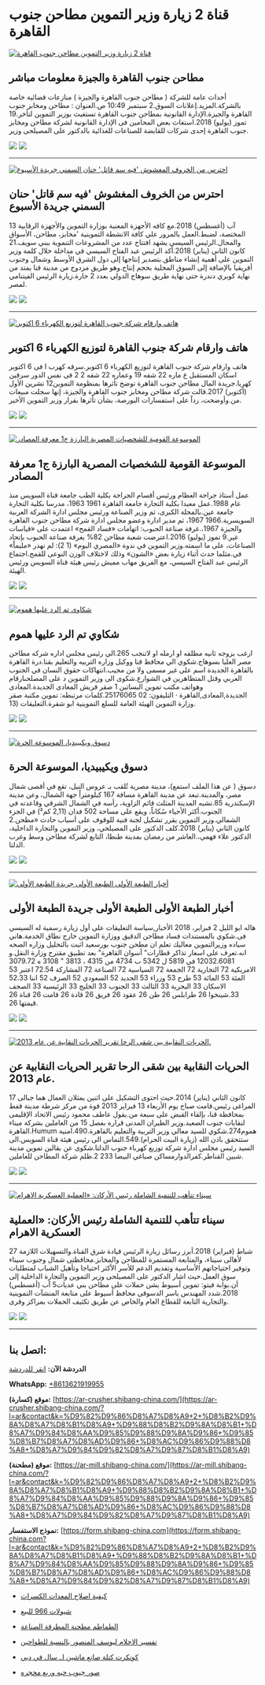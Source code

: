 # قناة 2 زيارة وزير التموين مطاحن جنوب القاهرة

<a href="https://swt.shibang-china.com/?l=ar&img&k=%D9%82%D9%86%D8%A7%D8%A9+2+%D8%B2%D9%8A%D8%A7%D8%B1%D8%A9+%D9%88%D8%B2%D9%8A%D8%B1+%D8%A7%D9%84%D8%AA%D9%85%D9%88%D9%8A%D9%86+%D9%85%D8%B7%D8%A7%D8%AD%D9%86+%D8%AC%D9%86%D9%88%D8%A8+%D8%A7%D9%84%D9%82%D8%A7%D9%87%D8%B1%D8%A9" target="_blank">![قناة 2 زيارة وزير التموين مطاحن جنوب القاهرة](http://static.shibang-china.com/all-800x300/814.jpg)</a>

## مطاحن جنوب القاهرة والجيزة معلومات مباشر
أحداث عامة للشركة ( مطاحن جنوب القاهرة والجيزة ) منازعات قضائية خاصة بالشركة.المزيد.إعلانات السوق.2 سبتمبر 10:49 ص.العنوان : مطاحن ومخابز جنوب القاهرة والجيزة.الإدارة القانونية بمطاحن جنوب القاهرة تستغيث بوزير التموين لتأخر.19 تموز (يوليو) 2018.استغاث بعض المحامين فى الإدارة القانونية لشركة مطاحن ومخابز جنوب القاهرة إحدى شركات للقابضة للصناعات للغذائية بالدكتور على المصيلحى وزير.


<a href="https://whatsapp.shibangsoft.com/WhatsApp.php" target="_blank" title="WhatsApp">![](http://static.shibang-china.com/icon/whatsapp.png)</a> <a href="https://swt.shibang-china.com/?l=ar&icon&k=%D9%82%D9%86%D8%A7%D8%A9+2+%D8%B2%D9%8A%D8%A7%D8%B1%D8%A9+%D9%88%D8%B2%D9%8A%D8%B1+%D8%A7%D9%84%D8%AA%D9%85%D9%88%D9%8A%D9%86+%D9%85%D8%B7%D8%A7%D8%AD%D9%86+%D8%AC%D9%86%D9%88%D8%A8+%D8%A7%D9%84%D9%82%D8%A7%D9%87%D8%B1%D8%A9" target="_blank">![](http://static.shibang-china.com/icon/chat-ar.png)</a>

---

<a href="https://swt.shibang-china.com/?l=ar&img&k=%D9%82%D9%86%D8%A7%D8%A9+2+%D8%B2%D9%8A%D8%A7%D8%B1%D8%A9+%D9%88%D8%B2%D9%8A%D8%B1+%D8%A7%D9%84%D8%AA%D9%85%D9%88%D9%8A%D9%86+%D9%85%D8%B7%D8%A7%D8%AD%D9%86+%D8%AC%D9%86%D9%88%D8%A8+%D8%A7%D9%84%D9%82%D8%A7%D9%87%D8%B1%D8%A9" target="_blank">![احترس من الخروف المغشوش &#39;فيه سم قاتل&#39; حنان السمني جريدة الأسبوع](http://static.shibang-china.com/all-800x300/1376.jpg)</a>

## احترس من الخروف المغشوش &#39;فيه سم قاتل&#39; حنان السمني جريدة الأسبوع
13 آب (أغسطس) 2018.مع كافه الأجهزة المعنية بوزارة التموين والأجهزة الرقابية المختصة، لضبط.العمل بالمرور علي كافة الانشطة التموينية &#39;مخابز، مطاحن، الأسواق والمحال.الرئيس السيسي يشهد افتتاح عدد من المشروعات التنموية ببني سويف.21 كانون الثاني (يناير) 2018.أكد الرئيس عبد الفتاح السيسي في مداخلة خلال كلمة وزير التموين على أهمية إنشاء مناطق.بتصدير إنتاجها إلى دول الشرق الأوسط وشمال وجنوب أفريقيا بالإضافة إلى السوق المحلية بحجم إنتاج.وهو طريق مزدوج من مدينة قنا يمتد من نهاية كوبري دندرة حتى نهاية طريق سوهاج الدولي بعدد 2 حارة.زيارة الرئيس الفيتنامي لمصر.


<a href="https://whatsapp.shibangsoft.com/WhatsApp.php" target="_blank" title="WhatsApp">![](http://static.shibang-china.com/icon/whatsapp.png)</a> <a href="https://swt.shibang-china.com/?l=ar&icon&k=%D9%82%D9%86%D8%A7%D8%A9+2+%D8%B2%D9%8A%D8%A7%D8%B1%D8%A9+%D9%88%D8%B2%D9%8A%D8%B1+%D8%A7%D9%84%D8%AA%D9%85%D9%88%D9%8A%D9%86+%D9%85%D8%B7%D8%A7%D8%AD%D9%86+%D8%AC%D9%86%D9%88%D8%A8+%D8%A7%D9%84%D9%82%D8%A7%D9%87%D8%B1%D8%A9" target="_blank">![](http://static.shibang-china.com/icon/chat-ar.png)</a>

---

<a href="https://swt.shibang-china.com/?l=ar&img&k=%D9%82%D9%86%D8%A7%D8%A9+2+%D8%B2%D9%8A%D8%A7%D8%B1%D8%A9+%D9%88%D8%B2%D9%8A%D8%B1+%D8%A7%D9%84%D8%AA%D9%85%D9%88%D9%8A%D9%86+%D9%85%D8%B7%D8%A7%D8%AD%D9%86+%D8%AC%D9%86%D9%88%D8%A8+%D8%A7%D9%84%D9%82%D8%A7%D9%87%D8%B1%D8%A9" target="_blank">![هاتف وارقام شركة جنوب القاهرة لتوزيع الكهرباء 6 اكتوبر](http://static.shibang-china.com/all-800x300/1005.jpg)</a>

## هاتف وارقام شركة جنوب القاهرة لتوزيع الكهرباء 6 اكتوبر
هاتف وارقام شركة جنوب القاهرة لتوزيع الكهرباء 6 اكتوبر.سرقه كهرب ا فى 6 اكتوبر اسكان المستقبل ع ماره 22 شقه 19 وعماره 22 شقه 2 2 فى نفس الدور سرقين كهربا.جريدة المال مطاحن جنوب القاهرة توضح تأثرها بمنظومة التموين12 تشرين الأول (أكتوبر) 2017.قالت شركة مطاحن ومخابز جنوب القاهرة والجيزة، إنها سجلت مبيعات من.وأوضحت، رداً على استفسارات البورصة، بشأن تأثرها بقرار وزير التموين الأخير.


<a href="https://whatsapp.shibangsoft.com/WhatsApp.php" target="_blank" title="WhatsApp">![](http://static.shibang-china.com/icon/whatsapp.png)</a> <a href="https://swt.shibang-china.com/?l=ar&icon&k=%D9%82%D9%86%D8%A7%D8%A9+2+%D8%B2%D9%8A%D8%A7%D8%B1%D8%A9+%D9%88%D8%B2%D9%8A%D8%B1+%D8%A7%D9%84%D8%AA%D9%85%D9%88%D9%8A%D9%86+%D9%85%D8%B7%D8%A7%D8%AD%D9%86+%D8%AC%D9%86%D9%88%D8%A8+%D8%A7%D9%84%D9%82%D8%A7%D9%87%D8%B1%D8%A9" target="_blank">![](http://static.shibang-china.com/icon/chat-ar.png)</a>

---

<a href="https://swt.shibang-china.com/?l=ar&img&k=%D9%82%D9%86%D8%A7%D8%A9+2+%D8%B2%D9%8A%D8%A7%D8%B1%D8%A9+%D9%88%D8%B2%D9%8A%D8%B1+%D8%A7%D9%84%D8%AA%D9%85%D9%88%D9%8A%D9%86+%D9%85%D8%B7%D8%A7%D8%AD%D9%86+%D8%AC%D9%86%D9%88%D8%A8+%D8%A7%D9%84%D9%82%D8%A7%D9%87%D8%B1%D8%A9" target="_blank">![الموسوعة القومية للشخصيات المصرية البارزة ج1 معرفة المصادر](http://static.shibang-china.com/all-800x300/1524.jpg)</a>

## الموسوعة القومية للشخصيات المصرية البارزة ج1 معرفة المصادر
عمل أستاذ جراحة العظام ورئيس أقسام الجراحة بكلية الطب جامعة قناة السويس منذ عام 1988.عمل معيدا بكلية التجارة جامعة القاهرة 1961 1963، مدرسا بكلية التجارة جامعة عين.بالمحلة الكبرى، ثم وزير الصناعة ورئيس مجلس ادارة الشركة العربية السويسرية.1966 1967، ثم مدير ادارة وعضو مجلس ادارة شركة مطاحن جنوب القاهرة والجيزة 1967،.غرفة صناعة الحبوب: اتهامات «فساد القمح» اعتمدت على «قياسات غير.9 تموز (يوليو) 2016.اعترضت شعبة مطاحن 82% بغرفة صناعة الحبوب بإتحاد الصناعات، على ما اسمته.وزير التموين في ندوة «المصري اليوم» (1 2): لم نهدر «مليماً» في.مثلما حدث أثناء زيارة بعض «الشون» وذلك لاختلاف الوزن النوعى للقمح.اجتماع الرئيس عبد الفتاح السيسي، مع الفريق مهاب مميش رئيس هيئة قناة السويس ورئيس الهيئة.


<a href="https://whatsapp.shibangsoft.com/WhatsApp.php" target="_blank" title="WhatsApp">![](http://static.shibang-china.com/icon/whatsapp.png)</a> <a href="https://swt.shibang-china.com/?l=ar&icon&k=%D9%82%D9%86%D8%A7%D8%A9+2+%D8%B2%D9%8A%D8%A7%D8%B1%D8%A9+%D9%88%D8%B2%D9%8A%D8%B1+%D8%A7%D9%84%D8%AA%D9%85%D9%88%D9%8A%D9%86+%D9%85%D8%B7%D8%A7%D8%AD%D9%86+%D8%AC%D9%86%D9%88%D8%A8+%D8%A7%D9%84%D9%82%D8%A7%D9%87%D8%B1%D8%A9" target="_blank">![](http://static.shibang-china.com/icon/chat-ar.png)</a>

---

<a href="https://swt.shibang-china.com/?l=ar&img&k=%D9%82%D9%86%D8%A7%D8%A9+2+%D8%B2%D9%8A%D8%A7%D8%B1%D8%A9+%D9%88%D8%B2%D9%8A%D8%B1+%D8%A7%D9%84%D8%AA%D9%85%D9%88%D9%8A%D9%86+%D9%85%D8%B7%D8%A7%D8%AD%D9%86+%D8%AC%D9%86%D9%88%D8%A8+%D8%A7%D9%84%D9%82%D8%A7%D9%87%D8%B1%D8%A9" target="_blank">![شكاوي تم الرد عليها هموم](http://static.shibang-china.com/all-800x300/359.jpg)</a>

## شكاوي تم الرد عليها هموم
ارغب بزوجه ثانيه مطلقه او ارمله او لاتنجب 265.الي رئيس مجلس اداره شركه مطاحن مصر العليا بسوهاج.شكوي الي محافظ قنا ووكيل وزاره التربيه والتعليم بقنا.درة القاهرة بالقاهرة الجديدة اسم على غير مسمى ولا من مجيب.انتهاكات حقوق النسان في الجنوب العربي وقتل المتظاهرين في الشوارع.شكوى الى وزير التموين د على المصلحىارقام وهواتف مكتب تموين البساتين 1 صقر قريش المعادى الجديدة.المعادى الجديدة,المعادى,القاهرة &middot; التليفون: 02 25176065.كلمات مرتبطه: تموين مكتبة صقر وزارة التموين الهيئة العامة للسلع التموينية ابو شقرة.التعليقات (13.


<a href="https://whatsapp.shibangsoft.com/WhatsApp.php" target="_blank" title="WhatsApp">![](http://static.shibang-china.com/icon/whatsapp.png)</a> <a href="https://swt.shibang-china.com/?l=ar&icon&k=%D9%82%D9%86%D8%A7%D8%A9+2+%D8%B2%D9%8A%D8%A7%D8%B1%D8%A9+%D9%88%D8%B2%D9%8A%D8%B1+%D8%A7%D9%84%D8%AA%D9%85%D9%88%D9%8A%D9%86+%D9%85%D8%B7%D8%A7%D8%AD%D9%86+%D8%AC%D9%86%D9%88%D8%A8+%D8%A7%D9%84%D9%82%D8%A7%D9%87%D8%B1%D8%A9" target="_blank">![](http://static.shibang-china.com/icon/chat-ar.png)</a>

---

<a href="https://swt.shibang-china.com/?l=ar&img&k=%D9%82%D9%86%D8%A7%D8%A9+2+%D8%B2%D9%8A%D8%A7%D8%B1%D8%A9+%D9%88%D8%B2%D9%8A%D8%B1+%D8%A7%D9%84%D8%AA%D9%85%D9%88%D9%8A%D9%86+%D9%85%D8%B7%D8%A7%D8%AD%D9%86+%D8%AC%D9%86%D9%88%D8%A8+%D8%A7%D9%84%D9%82%D8%A7%D9%87%D8%B1%D8%A9" target="_blank">![دسوق ويكيبيديا، الموسوعة الحرة](http://static.shibang-china.com/all-800x300/391.jpg)</a>

## دسوق ويكيبيديا، الموسوعة الحرة
دسوق ( عن هذا الملف استمع)، مدينة مصرية تُلقب بـ عروس النيل، تقع في أقصى شمال مصر، والمدينة.تبعد عن مدينة القاهرة مسافة 167 كيلومتراً جهة الشمال، وعن مدينة الإسكندرية 85.تشبه المدينة المثلث قائم الزاوية، رأسه في الشمال الشرقي وقاعدته في الجنوب.أكثر الأحياء سُكاناً، ويقع على مساحة 502 فدان (2,11 كم²) في الجزء الشمالي.وزير التموين يقرر تشكيل لجنة فنية للوقوف على أسباب حادث «مطحن.2 كانون الثاني (يناير) 2018.كلف الدكتور على المصيلحي، وزير التموين والتجارة الداخلية، الدكتور علاء فهمي،.العاشر من رمضان بمدينة طنطا، التابع لشركة مطاحن وسط وغرب الدلتا.


<a href="https://whatsapp.shibangsoft.com/WhatsApp.php" target="_blank" title="WhatsApp">![](http://static.shibang-china.com/icon/whatsapp.png)</a> <a href="https://swt.shibang-china.com/?l=ar&icon&k=%D9%82%D9%86%D8%A7%D8%A9+2+%D8%B2%D9%8A%D8%A7%D8%B1%D8%A9+%D9%88%D8%B2%D9%8A%D8%B1+%D8%A7%D9%84%D8%AA%D9%85%D9%88%D9%8A%D9%86+%D9%85%D8%B7%D8%A7%D8%AD%D9%86+%D8%AC%D9%86%D9%88%D8%A8+%D8%A7%D9%84%D9%82%D8%A7%D9%87%D8%B1%D8%A9" target="_blank">![](http://static.shibang-china.com/icon/chat-ar.png)</a>

---

<a href="https://swt.shibang-china.com/?l=ar&img&k=%D9%82%D9%86%D8%A7%D8%A9+2+%D8%B2%D9%8A%D8%A7%D8%B1%D8%A9+%D9%88%D8%B2%D9%8A%D8%B1+%D8%A7%D9%84%D8%AA%D9%85%D9%88%D9%8A%D9%86+%D9%85%D8%B7%D8%A7%D8%AD%D9%86+%D8%AC%D9%86%D9%88%D8%A8+%D8%A7%D9%84%D9%82%D8%A7%D9%87%D8%B1%D8%A9" target="_blank">![أخبار الطبعة الأولى الطبعة الأولى جريدة الطبعة الأولى](http://static.shibang-china.com/all-800x300/1399.jpg)</a>

## أخبار الطبعة الأولى الطبعة الأولى جريدة الطبعة الأولى
هاله ابو الليل 2 فبراير، 2018 الأخبار,سياسة التعليقات على أول زيارة رسمية له السيسي فى.شكوي بالمستندات فساد مطاحن الدقيق ووزارة التموين خارج نطاق الخدمة.هاني سياده وزيرالتموين معاليك تعلم ان مطحن جنوب بورسعيد اثبت بالتحليل وزاره الصحه انه.تعرف على اسعار تذاكر قطارات" أسوان القاهرة" بعد تطبيق مقترح وزارة النقل.و 12032.6081 في 5819 ل 5342 ب 4734 من 4315 ، 3813 &quot; 3108 ه 3079.72 الامريكية 72 التجارية 72 الجمعة 72 السياسية 72 الصناعة 72 المشاركة 72.54 اعتبر 53 المئة 53 المائة 53 طرح 53 وزراء 53 الحديد 52 السعودي 52 الصرف 52 اننا 52.33 الاسكان 33 البحرية 33 الثالث 33 الجنوب 33 الخليج 33 الرئيسية 33 الصحف 33.شينخوا 26 طرابلس 26 طن 26 عقود 26 فريق 26 قادة 26 قامت 26 قناة 26 قيمتها 26.


<a href="https://whatsapp.shibangsoft.com/WhatsApp.php" target="_blank" title="WhatsApp">![](http://static.shibang-china.com/icon/whatsapp.png)</a> <a href="https://swt.shibang-china.com/?l=ar&icon&k=%D9%82%D9%86%D8%A7%D8%A9+2+%D8%B2%D9%8A%D8%A7%D8%B1%D8%A9+%D9%88%D8%B2%D9%8A%D8%B1+%D8%A7%D9%84%D8%AA%D9%85%D9%88%D9%8A%D9%86+%D9%85%D8%B7%D8%A7%D8%AD%D9%86+%D8%AC%D9%86%D9%88%D8%A8+%D8%A7%D9%84%D9%82%D8%A7%D9%87%D8%B1%D8%A9" target="_blank">![](http://static.shibang-china.com/icon/chat-ar.png)</a>

---

<a href="https://swt.shibang-china.com/?l=ar&img&k=%D9%82%D9%86%D8%A7%D8%A9+2+%D8%B2%D9%8A%D8%A7%D8%B1%D8%A9+%D9%88%D8%B2%D9%8A%D8%B1+%D8%A7%D9%84%D8%AA%D9%85%D9%88%D9%8A%D9%86+%D9%85%D8%B7%D8%A7%D8%AD%D9%86+%D8%AC%D9%86%D9%88%D8%A8+%D8%A7%D9%84%D9%82%D8%A7%D9%87%D8%B1%D8%A9" target="_blank">![الحريات النقابية بين شقى الرحا تقرير الحريات النقابية عن عام 2013.](http://static.shibang-china.com/all-800x300/713.jpg)</a>

## الحريات النقابية بين شقى الرحا تقرير الحريات النقابية عن عام 2013.
17 كانون الثاني (يناير) 2014.حيث احتوى التشكيل على اثنين يمثلان العمال هما جبالى المراغى رئيس.قامت صباح يوم الأربعاء 13 فبراير 2013 قوة من مركز شرطة مدينة قفط بمحافظة قنا، بإلقاء القبض على سبعة من.يقول عاطف محمود رئيس الاتحاد الإقليمى لنقابات جنوب الصعيد.وزير الطيران المدنى قراره بفصل 15 من العاملين بشركة ميناء القاهرة.Humum هموم274.شكوي للسيد معالي وزير التربية والتعليم بالقاهرة.490.امنية ستتحقق باذن الله (زيارة البيت الحرام).549.التماس الى رئيس هيئة قناة السويس.الى السيد رئيس مجلس ادارة شركة توزيع كهرباء جنوب الدلتا.شكوى عن بقالين تموين مدينة شبين القناطر.كفرالدوارمساكن صباغي البيضا 233 2.ظلم شركة المطاحن للعاملين.


<a href="https://whatsapp.shibangsoft.com/WhatsApp.php" target="_blank" title="WhatsApp">![](http://static.shibang-china.com/icon/whatsapp.png)</a> <a href="https://swt.shibang-china.com/?l=ar&icon&k=%D9%82%D9%86%D8%A7%D8%A9+2+%D8%B2%D9%8A%D8%A7%D8%B1%D8%A9+%D9%88%D8%B2%D9%8A%D8%B1+%D8%A7%D9%84%D8%AA%D9%85%D9%88%D9%8A%D9%86+%D9%85%D8%B7%D8%A7%D8%AD%D9%86+%D8%AC%D9%86%D9%88%D8%A8+%D8%A7%D9%84%D9%82%D8%A7%D9%87%D8%B1%D8%A9" target="_blank">![](http://static.shibang-china.com/icon/chat-ar.png)</a>

---

<a href="https://swt.shibang-china.com/?l=ar&img&k=%D9%82%D9%86%D8%A7%D8%A9+2+%D8%B2%D9%8A%D8%A7%D8%B1%D8%A9+%D9%88%D8%B2%D9%8A%D8%B1+%D8%A7%D9%84%D8%AA%D9%85%D9%88%D9%8A%D9%86+%D9%85%D8%B7%D8%A7%D8%AD%D9%86+%D8%AC%D9%86%D9%88%D8%A8+%D8%A7%D9%84%D9%82%D8%A7%D9%87%D8%B1%D8%A9" target="_blank">![سيناء تتأهب للتنمية الشاملة رئيس الأركان: «العملية العسكرية الاهرام](http://static.shibang-china.com/all-800x300/780.jpg)</a>

## سيناء تتأهب للتنمية الشاملة رئيس الأركان: «العملية العسكرية الاهرام
27 شباط (فبراير) 2018.أبرز رسائل زيارة الرئيس قيادة شرق القناة.والتسهيلات اللازمة لأهالى سيناء، والمتابعة المستمرة للمطاحن والمخابز.محافظتى شمال وجنوب سيناء وتوفير احتياجاتهم الأساسية وتقديم الدعم للأسر الأكثر احتياجا وتأهيل الشباب لمتطلبات سوق العمل.حيث اشار الدكتور على المصيلحى وزير التموين والتجارة الداخلية إلى أن.بوابة فيتو: تموين أسيوط يشن حملات على مطاحن بني عديات5 آب (أغسطس) 2018.شدد المهندس ياسر الدسوقى محافظ أسيوط على متابعة المنشآت التموينية والتجارية التابعة للقطاع العام والخاص عن طريق تكثيف الحملات بمراكز وقرى.


<a href="https://whatsapp.shibangsoft.com/WhatsApp.php" target="_blank" title="WhatsApp">![](http://static.shibang-china.com/icon/whatsapp.png)</a> <a href="https://swt.shibang-china.com/?l=ar&icon&k=%D9%82%D9%86%D8%A7%D8%A9+2+%D8%B2%D9%8A%D8%A7%D8%B1%D8%A9+%D9%88%D8%B2%D9%8A%D8%B1+%D8%A7%D9%84%D8%AA%D9%85%D9%88%D9%8A%D9%86+%D9%85%D8%B7%D8%A7%D8%AD%D9%86+%D8%AC%D9%86%D9%88%D8%A8+%D8%A7%D9%84%D9%82%D8%A7%D9%87%D8%B1%D8%A9" target="_blank">![](http://static.shibang-china.com/icon/chat-ar.png)</a>

---
## اتصل بنا:

**الدردشة الآن:** [انقر للدردشة](https://swt.shibang-china.com?l=ar&contact&k=%D9%82%D9%86%D8%A7%D8%A9+2+%D8%B2%D9%8A%D8%A7%D8%B1%D8%A9+%D9%88%D8%B2%D9%8A%D8%B1+%D8%A7%D9%84%D8%AA%D9%85%D9%88%D9%8A%D9%86+%D9%85%D8%B7%D8%A7%D8%AD%D9%86+%D8%AC%D9%86%D9%88%D8%A8+%D8%A7%D9%84%D9%82%D8%A7%D9%87%D8%B1%D8%A9)

**WhatsApp:**  [+8613621919955](https://whatsapp.shibangsoft.com/WhatsApp.php)

**موقع (كسارة):** [https://ar-crusher.shibang-china.com/](https://ar-crusher.shibang-china.com/?l=ar&contact&k=%D9%82%D9%86%D8%A7%D8%A9+2+%D8%B2%D9%8A%D8%A7%D8%B1%D8%A9+%D9%88%D8%B2%D9%8A%D8%B1+%D8%A7%D9%84%D8%AA%D9%85%D9%88%D9%8A%D9%86+%D9%85%D8%B7%D8%A7%D8%AD%D9%86+%D8%AC%D9%86%D9%88%D8%A8+%D8%A7%D9%84%D9%82%D8%A7%D9%87%D8%B1%D8%A9)

**موقع (مطحنة):** [https://ar-mill.shibang-china.com/](https://ar-mill.shibang-china.com/?l=ar&contact&k=%D9%82%D9%86%D8%A7%D8%A9+2+%D8%B2%D9%8A%D8%A7%D8%B1%D8%A9+%D9%88%D8%B2%D9%8A%D8%B1+%D8%A7%D9%84%D8%AA%D9%85%D9%88%D9%8A%D9%86+%D9%85%D8%B7%D8%A7%D8%AD%D9%86+%D8%AC%D9%86%D9%88%D8%A8+%D8%A7%D9%84%D9%82%D8%A7%D9%87%D8%B1%D8%A9)

**نموذج الاستفسار:** [https://form.shibang-china.com](https://form.shibang-china.com?l=ar&contact&k=%D9%82%D9%86%D8%A7%D8%A9+2+%D8%B2%D9%8A%D8%A7%D8%B1%D8%A9+%D9%88%D8%B2%D9%8A%D8%B1+%D8%A7%D9%84%D8%AA%D9%85%D9%88%D9%8A%D9%86+%D9%85%D8%B7%D8%A7%D8%AD%D9%86+%D8%AC%D9%86%D9%88%D8%A8+%D8%A7%D9%84%D9%82%D8%A7%D9%87%D8%B1%D8%A9)

* [كيفية اصلاح المعدات الكسرات](../32/%D9%83%D9%8A%D9%81%D9%8A%D8%A9%20%D8%A7%D8%B5%D9%84%D8%A7%D8%AD%20%D8%A7%D9%84%D9%85%D8%B9%D8%AF%D8%A7%D8%AA%20%D8%A7%D9%84%D9%83%D8%B3%D8%B1%D8%A7%D8%AA.md)

* [شيولات 966 للبيع](../33/%D8%B4%D9%8A%D9%88%D9%84%D8%A7%D8%AA%20966%20%D9%84%D9%84%D8%A8%D9%8A%D8%B9.md)

* [الطماطم مطحنة المطرقة الصناعة](../35/%D8%A7%D9%84%D8%B7%D9%85%D8%A7%D8%B7%D9%85%20%D9%85%D8%B7%D8%AD%D9%86%D8%A9%20%D8%A7%D9%84%D9%85%D8%B7%D8%B1%D9%82%D8%A9%20%D8%A7%D9%84%D8%B5%D9%86%D8%A7%D8%B9%D8%A9.md)

* [تفسير الاحلام ليوسف المنصور بالنسبة للطواحين](../35/%D8%AA%D9%81%D8%B3%D9%8A%D8%B1%20%D8%A7%D9%84%D8%A7%D8%AD%D9%84%D8%A7%D9%85%20%D9%84%D9%8A%D9%88%D8%B3%D9%81%20%D8%A7%D9%84%D9%85%D9%86%D8%B5%D9%88%D8%B1%20%D8%A8%D8%A7%D9%84%D9%86%D8%B3%D8%A8%D8%A9%20%D9%84%D9%84%D8%B7%D9%88%D8%A7%D8%AD%D9%8A%D9%86.md)

* [كونكرت كتلة صانع ماشين ل سال في دبي](../32/%D9%83%D9%88%D9%86%D9%83%D8%B1%D8%AA%20%D9%83%D8%AA%D9%84%D8%A9%20%D8%B5%D8%A7%D9%86%D8%B9%20%D9%85%D8%A7%D8%B4%D9%8A%D9%86%20%D9%84%20%D8%B3%D8%A7%D9%84%20%D9%81%D9%8A%20%D8%AF%D8%A8%D9%8A.md)

* [صور جيوب حبه وربع محجره](../32/%D8%B5%D9%88%D8%B1%20%D8%AC%D9%8A%D9%88%D8%A8%20%D8%AD%D8%A8%D9%87%20%D9%88%D8%B1%D8%A8%D8%B9%20%D9%85%D8%AD%D8%AC%D8%B1%D9%87.md)